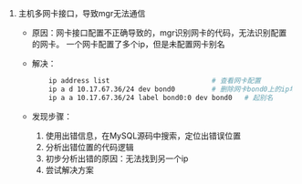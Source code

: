 
1. 主机多网卡接口，导致mgr无法通信
    - 原因：网卡接口配置不正确导致的，mgr识别网卡的代码，无法识别配置的网卡。
           一个网卡配置了多个ip，但是未配置网卡别名
    - 解决：
        ``` bash
            ip address list                         # 查看网卡配置
            ip a d 10.17.67.36/24 dev bond0         # 删除网卡bond0上的ip地址
            ip a a 10.17.67.36/24 label bond0:0 dev bond0   # 起别名
        ```

    - 发现步骤：
        1. 使用出错信息，在MySQL源码中搜索，定位出错误位置
        2. 分析出错位置的代码逻辑
        3. 初步分析出错的原因：无法找到另一个ip
        4. 尝试解决方案